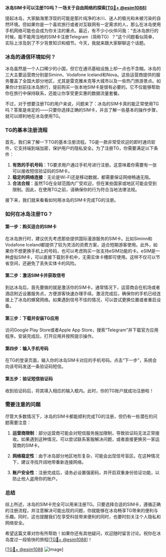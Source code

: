 **冰岛SIM卡可以注册TG吗？一场关于自由网络的探索[[TG💪+ @esim1088](https://t.me/s/esim1088)]**

提起冰岛，大家脑海里浮现的可能是那片纯净的冰川、迷人的极光和未被污染的自然环境。但如果你是一个喜欢旅行或者对互联网有一定需求的人，那么在冰岛使用手机网络可能也会成为你关注的重点。最近，有不少小伙伴问我：“去冰岛旅行的时候，能不能用当地的SIM卡注册Telegram（简称TG）？”这个问题看似简单，实际上涉及到了不少背景知识和细节。今天，我就来跟大家聊聊这个话题。

### 冰岛的通信环境如何？

冰岛虽然是一个人口稀少的小国，但它在通讯基础设施上却一点也不含糊。冰岛的三大主要运营商分别是Siminn、Vodafone Iceland和Nova。这些运营商提供的服务覆盖了全国大部分地区，尤其是雷克雅未克等大城市以及一些热门旅游景点。如果你计划前往冰岛旅行，提前购买一张本地SIM卡是很有必要的。它不仅能够帮助你在旅行中保持联系，还能让你享受更实惠的数据流量套餐。

不过，对于想要注册TG的用户来说，问题来了：冰岛的SIM卡真的能正常使用TG吗？答案是肯定的——只要你选择正确的SIM卡，并且了解一些基本的操作步骤，就可以顺利地在冰岛使用TG。

### TG的基本注册流程

首先，我们来了解一下TG的基本注册流程。TG是一款非常受欢迎的即时通讯软件，它支持端到端加密，保护用户的隐私安全。为了注册TG，你需要满足以下条件：

1. **有效的手机号码**：TG要求用户通过手机号进行注册。这意味着你需要有一张可以接收短信验证码的SIM卡。
2. **稳定的网络连接**：无论是Wi-Fi还是移动数据，都需要保证网络畅通无阻。
3. **合法合规**：虽然TG在全球范围内广受欢迎，但在某些国家或地区可能会受到限制。因此，在使用TG之前，请确保你的行为符合当地法律法规。

接下来，我们就来看看如何用冰岛的SIM卡完成TG的注册。

### 如何在冰岛注册TG？

#### 第一步：购买适合的SIM卡

在冰岛旅行时，建议优先考虑那些提供国际漫游服务的SIM卡。比如Siminn和Vodafone Iceland都提供了较为灵活的资费方案，适合短期游客使用。此外，如果你不想更换手机上的号码，也可以考虑购买一张支持eSIM功能的卡。eSIM是一种虚拟SIM卡，可以直接下载到手机中，无需实体卡槽即可使用。这样不仅可以节省空间，还避免了丢失实体卡的风险。

#### 第二步：激活SIM卡并获取信号

到达冰岛后，首先要做的就是激活你的SIM卡。通常情况下，运营商会在机场或者酒店附近设置服务点，方便游客快速办理手续。激活完成后，确保你的手机已经连接上了冰岛的蜂窝网络。如果遇到信号不佳的情况，可以尝试更换位置或者重启设备。

#### 第三步：下载并安装TG应用

访问Google Play Store或者Apple App Store，搜索“Telegram”并下载官方应用程序。安装完成后，打开应用并按照提示操作。

#### 第四步：输入手机号码

在TG的登录页面，输入你的冰岛SIM卡对应的手机号码。点击“下一步”，系统会向该号码发送一条验证码短信。

#### 第五步：验证短信验证码

收到验证码后，将其填入相应的输入框内。此时，你的TG账户就成功注册啦！

### 需要注意的问题

尽管大多数情况下，冰岛的SIM卡都能顺利完成TG的注册，但仍有一些潜在的问题需要注意：

1. **运营商限制**：部分运营商可能会对短信服务施加限制，导致验证码无法正常接收。如果遇到这种情况，可以尝试联系客服解决问题，或者直接更换另一家运营商的SIM卡。
   
2. **网络稳定性**：由于冰岛部分地区地形复杂，可能会出现信号盲区。在这种情况下，建议寻找开阔地带重新连接网络。

3. **账户安全性**：注册完成后，请务必设置强密码，并开启双重身份验证功能，以防止他人盗用你的账户。

### 总结

综上所述，冰岛的SIM卡完全可以用来注册TG。只要选择合适的SIM卡，遵循正确的注册流程，并注意解决可能出现的问题，你就能够在冰岛畅享TG带来的便利与乐趣。同时，这也提醒我们在享受科技带来便利的同时，也要时刻关注个人隐私和网络安全。

希望这篇文章对你有所帮助！如果你还有其他疑问，欢迎随时留言讨论。祝你在冰岛度过一段愉快的旅程[[TG💪+ @esim1088](https://t.me/s/esim1088)]！

[[TG💪+ @esim1088](https://t.me/s/esim1088) ![Image](https://i.postimg.cc/4NQfJmqS/Snipaste-2025-05-13-00-14-12.png)]